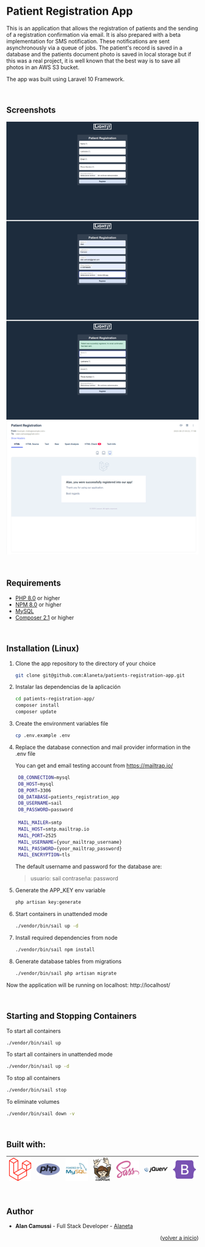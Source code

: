 <div id="top"></div>

# Patient Registration App
This is an application that allows the registration of patients and the sending of a registration confirmation via email.
It is also prepared with a beta implementation for SMS notification. These notifications are sent asynchronously via a 
queue of jobs. The patient's record is saved in a database and the patients document photo is saved in local storage but
if this was a real project, it is well known that the best way is to save all photos in an AWS S3 bucket.

The app was built using Laravel 10 Framework.

<br>

## Screenshots

![Registration](public/img/readme/screenshots/registration.png)
![Registration Data](public/img/readme/screenshots/registration-data.png)
![Registration Success](public/img/readme/screenshots/registration-success.png)
![Registration Email](public/img/readme/screenshots/registration-email.png)

<br>

## Requirements
* [PHP 8.0](https://www.php.net/downloads.php) or higher
* [NPM 8.0](https://docs.npmjs.com/getting-started) or higher
* [MySQL](https://www.mysql.com/downloads/)
* [Composer 2.1](https://getcomposer.org/download/) or higher

<br>

## Installation (Linux)
1. Clone the app repository to the directory of your choice
   ```sh
   git clone git@github.com:Alaneta/patients-registration-app.git
   ```

2. Instalar las dependencias de la aplicación
   ```sh
   cd patients-registration-app/
   composer install
   composer update
   ```

3. Create the environment variables file
   ```sh
   cp .env.example .env
   ```

4. Replace the database connection and mail provider information in the .env file

   You can get and email testing account from https://mailtrap.io/
   ```sh
    DB_CONNECTION=mysql
    DB_HOST=mysql
    DB_PORT=3306
    DB_DATABASE=patients_registration_app
    DB_USERNAME=sail
    DB_PASSWORD=password
   
    MAIL_MAILER=smtp
    MAIL_HOST=smtp.mailtrap.io
    MAIL_PORT=2525
    MAIL_USERNAME={your_mailtrap_username}
    MAIL_PASSWORD={yoor_mailtrap_password}
    MAIL_ENCRYPTION=tls
   ```
   The default username and password for the database are:
   > usuario: sail
   > contraseña: password

5. Generate the APP_KEY env variable
   ```sh
   php artisan key:generate
   ```

6. Start containers in unattended mode
    ```sh
    ./vendor/bin/sail up -d
    ```
7. Install required dependencies from node
    ```sh
    ./vendor/bin/sail npm install
    ```
8. Generate database tables from migrations
    ```sh
    ./vendor/bin/sail php artisan migrate
    ```

Now the application will be running on localhost: http://localhost/

<br>

## Starting and Stopping Containers
To start all containers
```sh
./vendor/bin/sail up
```

To start all containers in unattended mode
```sh
./vendor/bin/sail up -d
```

To stop all containers
```sh
./vendor/bin/sail stop
```

To eliminate volumes
```sh
./vendor/bin/sail down -v
```

<br>

## Built with:
| [![Laravel 10](public/img/readme/logos/laravel-2.svg)](https://laravel.com/) | [![PHP](public/img/readme/logos/php-1.svg)](https://www.php.net/) | [![MySQL](public/img/readme/logos/mysql-2.svg)](https://www.mysql.com/) | [![Composer](public/img/readme/logos/composer.svg)](https://getcomposer.org/) | [![Sass](public/img/readme/logos/sass-1.svg)](https://sass-lang.com/) | [![jQuery](public/img/readme/logos/jquery-1.svg)](https://jquery.com/) | [![Bootstrap](public/img/readme/logos/bootstrap-5-1.svg)](https://getbootstrap.com/) |
|------------------------------------------------------------------------------|-------------------------------------------------------------------|-------------------------------------------------------------------------|-------------------------------------------------------------------------------|-----------------------------------------------------------------------|------------------------------------------------------------------------|--------------------------------------------------------------------------------------|

<br>

## Author
* **Alan Camussi** - Full Stack Developer - [Alaneta](https://github.com/Alaneta)

<p align="right">(<a href="#top">volver a inicio</a>)</p>

<br>

